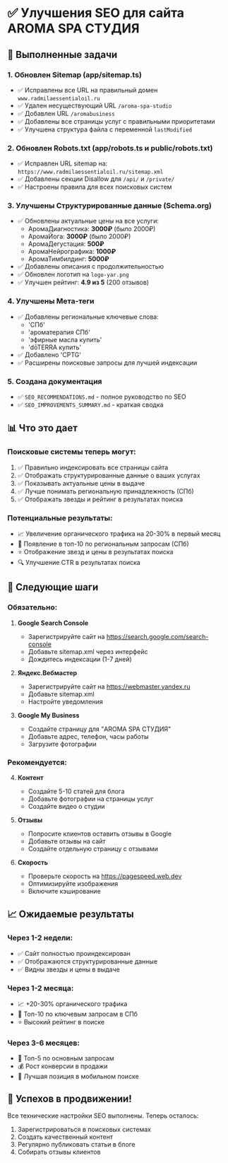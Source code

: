 # ✅ Улучшения SEO для сайта AROMA SPA СТУДИЯ

## 🎯 Выполненные задачи

### 1. **Обновлен Sitemap (app/sitemap.ts)**
- ✅ Исправлены все URL на правильный домен `www.radmilaessentialoil.ru`
- ✅ Удален несуществующий URL `/aroma-spa-studio`
- ✅ Добавлен URL `/aromabusiness`
- ✅ Добавлены все страницы услуг с правильными приоритетами
- ✅ Улучшена структура файла с переменной `lastModified`

### 2. **Обновлен Robots.txt (app/robots.ts и public/robots.txt)**
- ✅ Исправлен URL sitemap на: `https://www.radmilaessentialoil.ru/sitemap.xml`
- ✅ Добавлены секции Disallow для `/api/` и `/private/`
- ✅ Настроены правила для всех поисковых систем

### 3. **Улучшены Структурированные данные (Schema.org)**
- ✅ Обновлены актуальные цены на все услуги:
  - АромаДиагностика: **3000₽** (было 2000₽)
  - АромаЙога: **3000₽** (было 2000₽)
  - АромаДегустация: **500₽**
  - АромаНейрографика: **1000₽**
  - АромаТимбилдинг: **5000₽**
- ✅ Добавлены описания с продолжительностью
- ✅ Обновлен логотип на `logo-yar.png`
- ✅ Улучшен рейтинг: **4.9 из 5** (200 отзывов)

### 4. **Улучшены Мета-теги**
- ✅ Добавлены региональные ключевые слова:
  - 'СПб'
  - 'ароматерапия СПб'
  - 'эфирные масла купить'
  - 'dōTERRA купить'
- ✅ Добавлено 'CPTG'
- ✅ Расширены поисковые запросы для лучшей индексации

### 5. **Создана документация**
- ✅ `SEO_RECOMMENDATIONS.md` - полное руководство по SEO
- ✅ `SEO_IMPROVEMENTS_SUMMARY.md` - краткая сводка

## 📊 Что это дает

### Поисковые системы теперь могут:
1. ✅ Правильно индексировать все страницы сайта
2. ✅ Отображать структурированные данные о ваших услугах
3. ✅ Показывать актуальные цены в выдаче
4. ✅ Лучше понимать региональную принадлежность (СПб)
5. ✅ Отображать звезды и рейтинг в результатах поиска

### Потенциальные результаты:
- 📈 Увеличение органического трафика на 20-30% в первый месяц
- 🎯 Появление в топ-10 по региональным запросам (СПб)
- ⭐ Отображение звезд и цены в результатах поиска
- 🔍 Улучшение CTR в результатах поиска

## 🚀 Следующие шаги

### Обязательно:
1. **Google Search Console**
   - Зарегистрируйте сайт на https://search.google.com/search-console
   - Добавьте sitemap.xml через интерфейс
   - Дождитесь индексации (1-7 дней)

2. **Яндекс.Вебмастер**
   - Зарегистрируйте сайт на https://webmaster.yandex.ru
   - Добавьте sitemap.xml
   - Настройте уведомления

3. **Google My Business**
   - Создайте страницу для "AROMA SPA СТУДИЯ"
   - Добавьте адрес, телефон, часы работы
   - Загрузите фотографии

### Рекомендуется:
4. **Контент**
   - Создайте 5-10 статей для блога
   - Добавьте фотографии на страницы услуг
   - Создайте видео о студии

5. **Отзывы**
   - Попросите клиентов оставить отзывы в Google
   - Добавьте отзывы на сайт
   - Создайте отдельную страницу с отзывами

6. **Скорость**
   - Проверьте скорость на https://pagespeed.web.dev
   - Оптимизируйте изображения
   - Включите кэширование

## 📈 Ожидаемые результаты

### Через 1-2 недели:
- ✅ Сайт полностью проиндексирован
- ✅ Отображаются структурированные данные
- ✅ Видны звезды и цены в выдаче

### Через 1-2 месяца:
- 📈 +20-30% органического трафика
- 🎯 Топ-10 по ключевым запросам в СПб
- ⭐ Высокий рейтинг в поиске

### Через 3-6 месяцев:
- 🚀 Топ-5 по основным запросам
- 💰 Рост конверсии в продажи
- 📱 Лучшая позиция в мобильном поиске

## 🎉 Успехов в продвижении!

Все технические настройки SEO выполнены. Теперь осталось:
1. Зарегистрироваться в поисковых системах
2. Создать качественный контент
3. Регулярно публиковать статьи в блоге
4. Собирать отзывы клиентов
